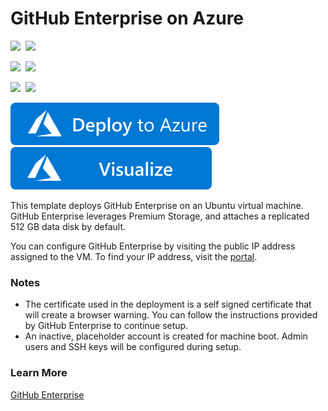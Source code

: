 # GitHub Enterprise on Azure

<IMG SRC="https://azurequickstartsservice.blob.core.windows.net/badges/github-enterprise/PublicLastTestDate.svg" />&nbsp;
<IMG SRC="https://azurequickstartsservice.blob.core.windows.net/badges/github-enterprise/PublicDeployment.svg" />&nbsp;

<IMG SRC="https://azurequickstartsservice.blob.core.windows.net/badges/github-enterprise/FairfaxLastTestDate.svg" />&nbsp;
<IMG SRC="https://azurequickstartsservice.blob.core.windows.net/badges/github-enterprise/FairfaxDeployment.svg" />&nbsp;

<IMG SRC="https://azurequickstartsservice.blob.core.windows.net/badges/github-enterprise/BestPracticeResult.svg" />&nbsp;
<IMG SRC="https://azurequickstartsservice.blob.core.windows.net/badges/github-enterprise/CredScanResult.svg" />&nbsp;

<a href="https://portal.azure.com/#create/Microsoft.Template/uri/https%3A%2F%2Fraw.githubusercontent.com%2FAzure%2Fazure-quickstart-templates%2Fmaster%2Fgithub-enterprise%2Fazuredeploy.json" target="_blank">
    <img src="https://raw.githubusercontent.com/Azure/azure-quickstart-templates/master/1-CONTRIBUTION-GUIDE/images/deploytoazure.svg?sanitize=true"/>
</a>
<a href="http://armviz.io/#/?load=https%3A%2F%2Fraw.githubusercontent.com%2FAzure%2Fazure-quickstart-templates%2Fmaster%2Fgithub-enterprise%2Fazuredeploy.json" target="_blank">
    <img src="https://raw.githubusercontent.com/Azure/azure-quickstart-templates/master/1-CONTRIBUTION-GUIDE/images/visualizebutton.svg?sanitize=true"/>
</a>

This template deploys GitHub Enterprise on an Ubuntu virtual machine. GitHub Enterprise leverages Premium Storage, and attaches a replicated 512 GB data disk by default.

You can configure GitHub Enterprise by visiting the public IP address assigned to the VM. To find your IP address, visit the [portal](https://portal.azure.com).

### Notes

- The certificate used in the deployment is a self signed certificate that will create a browser warning. You can follow the instructions provided by GitHub Enterprise to continue setup.
- An inactive, placeholder account is created for machine boot. Admin users and SSH keys will be configured during setup.

### Learn More

[GitHub Enterprise](https://enterprise.github.com)


